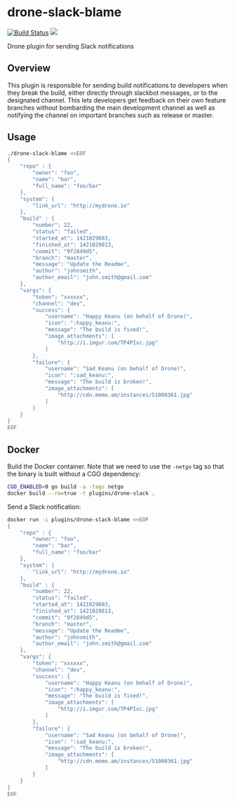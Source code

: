 # drone-slack-blame

[![Build Status](http://beta.drone.io/api/badges/drone-plugins/drone-slack-blame/status.svg)](http://beta.drone.io/drone-plugins/drone-slack-blame)
[![](https://badge.imagelayers.io/plugins/drone-slack-blame:latest.svg)](https://imagelayers.io/?images=plugins/drone-slack-blame:latest 'Get your own badge on imagelayers.io')

Drone plugin for sending Slack notifications

## Overview

This plugin is responsible for sending build notifications to developers when
they break the build, either directly through slackbot messages, or to the
designated channel. This lets developers get feedback on their own feature
branches without bombarding the main development channel as well as notifying
the channel on important branches such as release or master.

## Usage

```sh
./drone-slack-blame <<EOF
{
    "repo" : {
        "owner": "foo",
        "name": "bar",
        "full_name": "foo/bar"
    },
    "system": {
        "link_url": "http://mydrone.io"
    },
    "build" : {
        "number": 22,
        "status": "failed",
        "started_at": 1421029603,
        "finished_at": 1421029813,
        "commit": "9f2849d5",
        "branch": "master",
        "message": "Update the Readme",
        "author": "johnsmith",
        "author_email": "john.smith@gmail.com"
    },
    "vargs": {
        "token": "xxxxxx",
        "channel": "dev",
        "success": {
            "username": "Happy Keanu (on behalf of Drone)",
            "icon": ":happy_keanu:",
            "message": "The build is fixed!",
            "image_attachments": [
                "http://i.imgur.com/TP4PIxc.jpg"
            ]
        },
        "failure": {
            "username": "Sad Keanu (on behalf of Drone)",
            "icon": ":sad_keanu:",
            "message": "The build is broken!",
            "image_attachments": [
                "http://cdn.meme.am/instances/51000361.jpg"
            ]
        }
    }
}
EOF

```

## Docker

Build the Docker container. Note that we need to use the `-netgo` tag so that
the binary is built without a CGO dependency:

```sh
CGO_ENABLED=0 go build -a -tags netgo
docker build --rm=true -t plugins/drone-slack .
```

Send a Slack notification:

```sh
docker run -i plugins/drone-slack-blame <<EOF
{
    "repo" : {
        "owner": "foo",
        "name": "bar",
        "full_name": "foo/bar"
    },
    "system": {
        "link_url": "http://mydrone.io"
    },
    "build" : {
        "number": 22,
        "status": "failed",
        "started_at": 1421029603,
        "finished_at": 1421029813,
        "commit": "9f2849d5",
        "branch": "master",
        "message": "Update the Readme",
        "author": "johnsmith",
        "author_email": "john.smith@gmail.com"
    },
    "vargs": {
        "token": "xxxxxx",
        "channel": "dev",
        "success": {
            "username": "Happy Keanu (on behalf of Drone)",
            "icon": ":happy_keanu:",
            "message": "The build is fixed!",
            "image_attachments": [
                "http://i.imgur.com/TP4PIxc.jpg"
            ]
        },
        "failure": {
            "username": "Sad Keanu (on behalf of Drone)",
            "icon": ":sad_keanu:",
            "message": "The build is broken!",
            "image_attachments": [
                "http://cdn.meme.am/instances/51000361.jpg"
            ]
        }
    }
}
EOF
```
